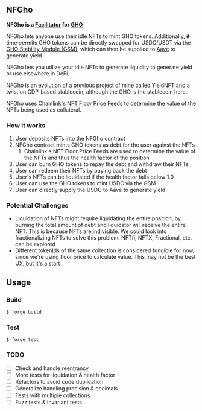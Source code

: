 ## NFGho

**NFGho is a [Facilitator](https://docs.gho.xyz/concepts/how-gho-works/gho-facilitators) for [GHO](https://docs.gho.xyz/)**

NFGho lets anyone use their idle NFTs to mint GHO tokens. Additionally, ~~if time permits~~ GHO tokens can be directly swapped for USDC/USDT via the [GHO Stability Module (GSM)](https://governance.aave.com/t/gho-stability-module-update/14442), which can then be supplied to [Aave](https://aave.com/) to generate yield.

NFGho lets you utilize your idle NFTs to generate liquidity to generate yield or use elsewhere in DeFi.

NFGho is an evolution of a previous project of mine called [YieldNFT](https://bit.ly/YieldNFT) and a twist on CDP-based stablecoin, although the GHO is the stablecoin here.

NFGho uses Chainlink's [NFT Floor Price Feeds](https://docs.chain.link/data-feeds/nft-floor-price) to determine the value of the NFTs being used as collateral.

### How it works

1. User deposits NFTs into the NFGho contract
2. NFGho contract mints GHO tokens as debt for the user against the NFTs
   1. Chainlink's NFT Floor Price Feeds are used to determine the value of the NFTs and thus the health factor of the position
3. User can burn GHO tokens to repay the debt and withdraw their NFTs
4. User can redeem their NFTs by paying back the debt
5. User's NFTs can be liquidated if the health factor falls below 1.0
6. User can use the GHO tokens to mint USDC via the GSM
7. User can directly supply the USDC to Aave to generate yield

### Potential Challenges

- Liquidation of NFTs might require liquidating the entire position, by burning the total amount of debt and liquidator will receive the entire NFT. This is because NFTs are indivisible. We could look into fractionalizing NFTs to solve this problem. NFTfi, NFTX, Fractional, etc. can be explored
- Different tokenIds of the same collection is considered fungible for now, since we're using floor price to calculate value. This may not be the best UX, but it's a start

## Usage

### Build

```shell
$ forge build
```

### Test

```shell
$ forge test
```

### TODO

- [ ] Check and handle reentrancy
- [ ] More tests for liquidation & health factor
- [ ] Refactors to avoid code duplication
- [ ] Generalize handling precision & decimals
- [ ] Tests with multiple collections
- [ ] Fuzz tests & Invariant tests
